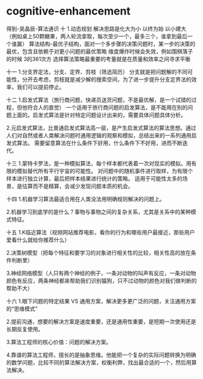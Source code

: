 # cognitive-enhancement
得到-吴晶辰-算法通识
十
1.动态规划
解决思路是化大为小 以终为始 以小建大（例如桌上50颗糖果，两人轮流拿取，每次至少一个，最多三个，谁拿到最后一个谁赢）
算法结构-最优子结构，面对一个多步骤的决策问题时，某一步的决策的最优，包含且依赖于对更小问题的最优策略
维度爆炸时候会失效，例如围棋落子的时候 3的361次方
选择算法策略最重要的考量就是在质量和效率之间寻求平衡

十一
1.分支界定法，分支、定界、剪枝（筛选简历）
分支就是把问题解的不同可能性，分开去考虑，剪枝就是减少解的搜索空间，为了进一步提升分支定界法的效率，我们可以提前停止。

十二
1.启发式算法（旅行商问题，快递员送货问题，不是最优解，是一个试错的过程，但他符合人的直觉）
一个适用于旅行商问题的启发算法，是不能用在别的问题上面的。启发式算法是针对特定问题设计出来的，需要具体问题具体分析。

2.元启发式算法，比普通启发式算法高一层，是产生启发式算法的算法思想。通过人们对自然或者人类解决问题时通用逻辑的观察和模拟，总结出来的一系列通用启发式算法。
需要留意算法在什么条件下好用，什么条件下不好用，进而不断迭代。

十三
1.蒙特卡罗法，是一种模拟算法，每个样本都代表着一次对现实的模拟。用有限的模拟替代所有平行宇宙的可能性。
对问题中的随机事件进行取样，为有限个样本进行独立计算，最后把样本结果进行统计的策略。
适用于可能性太多的场景，是估算而不是精算，会减少发现问题本质的机会。

十四
1.机器学习算法最适合用在人类没法用明确规则解决的问题上。

2.机器学习到底学的是什么？事物与事物之间的复杂关系，尤其是关系中的某种模式特征。
 
十五
1.K临近算法（视频网站推荐电影，看你的行为和哪些用户最接近，那些用户爱看什么就给你推荐什么）

2.决策树模型（把每个特征和要学习的对象进行相关性的比较，相关性高的放在条件判断里）

3.神经网络模型（人只有两个神经的例子，一条对动物的叫声有反应，一条对动物颜色有反应，两条神经都来帮助我们识别猫狗，只不过动物的颜色对我们做判断的帮助不大）

十六
1.眼下问题的特定结果 VS 通用方案，解决更多更广泛的问题，关注通用方案的“思维模式”

2.提前沟通，想要的解决方案是速度重要，还是通用性重要，是短期一次使用还是长期反复使用。

3.算法工程师的核心价值：问题的解决方案。

4.靠谱的算法工程师，擅长的是抽象思维。他能把一个复杂的实际问题转换为明确的数学问题，比较不同的算法解决方案，权衡利弊，找出最合适的一个，然后用算法解决。